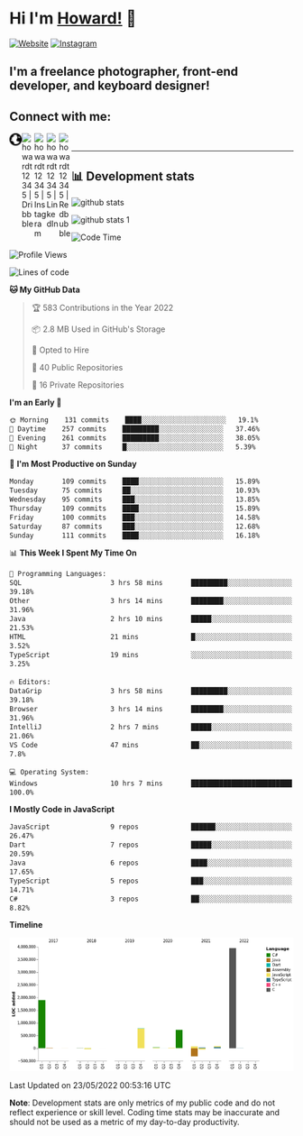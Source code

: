 # Hi I'm [Howard!][website] 👋

[![Website](https://img.shields.io/website?label=howardt12345.com&style=for-the-badge&url=https%3A%2F%2Fhowardt12345.com)](https://howardt12345.com)
[![Instagram](https://img.shields.io/badge/instagram-%23E4405F.svg?&style=for-the-badge&logo=instagram&logoColor=white)](https://instagram.com/howardt12345)

I'm a freelance photographer, front-end developer, and keyboard designer!
---

## Connect with me:

[<img align="left" alt="howardt12345.com" width="22px" src="https://raw.githubusercontent.com/iconic/open-iconic/master/svg/globe.svg" />][website]
[<img align="left" alt="howardt12345 | Dribbble" width="22px" src="https://cdn.jsdelivr.net/npm/simple-icons@v3/icons/dribbble.svg" />][dribbble]
[<img align="left" alt="howardt12345 | Instagram" width="22px" src="https://cdn.jsdelivr.net/npm/simple-icons@v3/icons/instagram.svg" />][instagram]
[<img align="left" alt="howardt12345 | LinkedIn" width="22px" src="https://cdn.jsdelivr.net/npm/simple-icons@v3/icons/linkedin.svg" />][linkedin]
[<img align="left" alt="howardt12345 | Redbubble" width="22px" src="https://cdn.jsdelivr.net/npm/simple-icons@v3/icons/redbubble.svg" />][redbubble]

<br />

---

## 📊 Development stats

![github stats](https://github-readme-stats.vercel.app/api?username=howardt12345&show_icons=true&hide_border=true&theme=dark&hide=contribs,issues)

![github stats 1](https://github-readme-stats.vercel.app/api/top-langs?username=howardt12345&langs_count=8&show_icons=true&hide_border=true&theme=dark&layout=compact)

<!--START_SECTION:waka-->
![Code Time](http://img.shields.io/badge/Code%20Time-0%20secs-blue)

![Profile Views](http://img.shields.io/badge/Profile%20Views-1-blue)

![Lines of code](https://img.shields.io/badge/From%20Hello%20World%20I%27ve%20Written-7%20Million%20lines%20of%20code-blue)

**🐱 My GitHub Data** 

> 🏆 583 Contributions in the Year 2022
 > 
> 📦 2.8 MB Used in GitHub's Storage 
 > 
> 💼 Opted to Hire
 > 
> 📜 40 Public Repositories 
 > 
> 🔑 16 Private Repositories  
 > 
**I'm an Early 🐤** 

```text
🌞 Morning    131 commits    ████░░░░░░░░░░░░░░░░░░░░░   19.1% 
🌆 Daytime    257 commits    █████████░░░░░░░░░░░░░░░░   37.46% 
🌃 Evening    261 commits    █████████░░░░░░░░░░░░░░░░   38.05% 
🌙 Night      37 commits     █░░░░░░░░░░░░░░░░░░░░░░░░   5.39%

```
📅 **I'm Most Productive on Sunday** 

```text
Monday       109 commits    ████░░░░░░░░░░░░░░░░░░░░░   15.89% 
Tuesday      75 commits     ██░░░░░░░░░░░░░░░░░░░░░░░   10.93% 
Wednesday    95 commits     ███░░░░░░░░░░░░░░░░░░░░░░   13.85% 
Thursday     109 commits    ████░░░░░░░░░░░░░░░░░░░░░   15.89% 
Friday       100 commits    ███░░░░░░░░░░░░░░░░░░░░░░   14.58% 
Saturday     87 commits     ███░░░░░░░░░░░░░░░░░░░░░░   12.68% 
Sunday       111 commits    ████░░░░░░░░░░░░░░░░░░░░░   16.18%

```


📊 **This Week I Spent My Time On** 

```text
💬 Programming Languages: 
SQL                      3 hrs 58 mins       █████████░░░░░░░░░░░░░░░░   39.18% 
Other                    3 hrs 14 mins       ████████░░░░░░░░░░░░░░░░░   31.96% 
Java                     2 hrs 10 mins       █████░░░░░░░░░░░░░░░░░░░░   21.53% 
HTML                     21 mins             █░░░░░░░░░░░░░░░░░░░░░░░░   3.52% 
TypeScript               19 mins             ░░░░░░░░░░░░░░░░░░░░░░░░░   3.25%

🔥 Editors: 
DataGrip                 3 hrs 58 mins       █████████░░░░░░░░░░░░░░░░   39.18% 
Browser                  3 hrs 14 mins       ████████░░░░░░░░░░░░░░░░░   31.96% 
IntelliJ                 2 hrs 7 mins        █████░░░░░░░░░░░░░░░░░░░░   21.06% 
VS Code                  47 mins             ██░░░░░░░░░░░░░░░░░░░░░░░   7.8%

💻 Operating System: 
Windows                  10 hrs 7 mins       █████████████████████████   100.0%

```

**I Mostly Code in JavaScript** 

```text
JavaScript               9 repos             ██████░░░░░░░░░░░░░░░░░░░   26.47% 
Dart                     7 repos             █████░░░░░░░░░░░░░░░░░░░░   20.59% 
Java                     6 repos             ████░░░░░░░░░░░░░░░░░░░░░   17.65% 
TypeScript               5 repos             ███░░░░░░░░░░░░░░░░░░░░░░   14.71% 
C#                       3 repos             ██░░░░░░░░░░░░░░░░░░░░░░░   8.82%

```


**Timeline**

![Chart not found](https://raw.githubusercontent.com/howardt12345/howardt12345/master/charts/bar_graph.png) 


 Last Updated on 23/05/2022 00:53:16 UTC
<!--END_SECTION:waka-->

**Note**: Development stats are only metrics of my public code and do not reflect experience or skill level. Coding time stats may be inaccurate and should not be used as a metric of my day-to-day productivity.

[website]: https://howardt12345.com
[dribbble]: https://dribbble.com/howardt12345
[instagram]: https://instagram.com/howardt12345
[linkedin]: https://linkedin.com/in/howardt12345
[redbubble]: https://www.redbubble.com/people/howardt12345/
